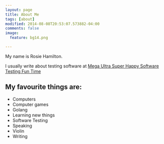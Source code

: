 ```yaml
---
layout: page
title: About Me
tags: [about]
modified: 2014-08-08T20:53:07.573882-04:00
comments: false
image:
  feature: bg14.png

---
```


My name is Rosie Hamilton.

I usually write about testing software at <a href="http://testingfuntime.blogspot.co.uk/"> Mega Ultra Super Happy Software Testing Fun Time </a>

## My favourite things are:

* Computers
* Computer games
* Golang
* Learning new things
* Software Testing
* Speaking
* Violin
* Writing
